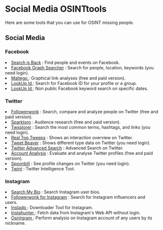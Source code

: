 # Social Media OSINTtools



<p> Here are some tools that you can use for OSINT missing people.  </p>
<h2> Social Media</h2>
<h3> Facebook</h3>
<li><a href="https://searchisback.com" >Search is Back</a> : Find people and events on Facebook.</li>
<li><a href="https://intelx.io/tools?tab=facebook" >Facebook Graph Searcher</a> : Search for people, location, keywords (you need login).</li>
<li><a href="https://www.maltego.com/">Maltego </a> : Graphical link analyses (free and paid version).</li>
<li><a href="https://lookup-id.com">LookUp Id </a> :  Search for Facebook ID for your profile or a group.</li>
<li><a href="https://whopostedwhat.com">LookUp Id </a> :  Non public Facebook keyword search on specific dates.</li>
<h3> Twitter</h3>
<li><a href="https://followerwonk.com" >Followerwonk</a> : Search, compare and analyze people on Twitter (free and paid version).</li>
<li><a href="https://sparktoro.com" >Sparktoro</a> : Audience research (free and paid version).</li>
<li><a href="https://twxplorer.knightlab.com" >Twxplorer</a> : Search the most common terms, hashtags, and links (you need login). </li>
<li><a href="https://realtoptweeps.com/interactionoverview" >Real Top Tweeps</a> : Shows an interaction overview on Twitter. </li>
<li><a href="https://tweetbeaver.com" >Tweet Beaver</a> : Shows different type data on Twitter (you need login). </li>
<li><a href="https://twitter.com/search-advanced" >Twitter Advanced Search</a> : Advanced Search on Twitter. </li>
<li><a href="https://accountanalysis.app" >Account Analysis</a> : Evaluate and analyse Twitter profiles (free and paid version). </li>
<li><a href="http://spoonbill.io" >Spoonbill</a> : See profile changes on Twitter (you need login). </li>
<li><a href="https://github.com/twintproject/twint" >Twint</a> : Twitter Intelligence Tool. </li>
<h3> Instagram</h3>
<li><a href="https://www.searchmy.bio" >Search My Bio</a> : Search Instagram user bios. </li>
<li><a href="https://www.searchmy.bio/followerwonk-for-instagram" >Followerwonk for Instagram</a> : Search for Instagram influencers and users. </li>
<li><a href="https://www.instadp.com" > Instadp </a> : Downloader Tool for Instagram. </li>
<li><a href="https://github.com/Araekiel/instahunter" > Instahunter </a> : Fetch data from Instagram's Web API without login. </li>
<li><a href="https://github.com/Datalux/Osintgram" > Osintgram </a> : Perform analysis on Instagram account of any users by its nickname. </li>
